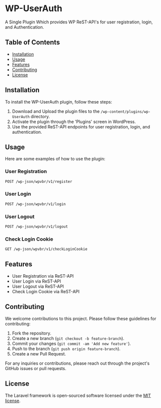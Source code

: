 # WP-UserAuth

A Single Plugin Which provides WP ReST-API's for user registration, login, and Authentication.

## Table of Contents
- [Installation](#installation)
- [Usage](#usage)
- [Features](#features)
- [Contributing](#contributing)
- [License](#license)

## Installation

To install the WP-UserAuth plugin, follow these steps:

1. Download and Upload the plugin files to the `/wp-content/plugins/wp-UserAuth` directory.
2. Activate the plugin through the 'Plugins' screen in WordPress.
3. Use the provided ReST-API endpoints for user registration, login, and authentication.

## Usage

Here are some examples of how to use the plugin:

### User Registration
```bash
POST /wp-json/wpvbr/v1/register
```

### User Login
```bash
POST /wp-json/wpvbr/v1/login
```

### User Logout
```bash
POST /wp-json/wpvbr/v1/logout
```

### Check Login Cookie
```bash
GET /wp-json/wpvbr/v1/checkLoginCookie
```

## Features

- User Registration via ReST-API
- User Login via ReST-API
- User Logout via ReST-API
- Check Login Cookie via ReST-API

## Contributing

We welcome contributions to this project. Please follow these guidelines for contributing:

1. Fork the repository.
2. Create a new branch (`git checkout -b feature-branch`).
3. Commit your changes (`git commit -am 'Add new feature'`).
4. Push to the branch (`git push origin feature-branch`).
5. Create a new Pull Request.

For any inquiries or contributions, please reach out through the project's GitHub issues or pull requests.

## License

The Laravel framework is open-sourced software licensed under the [MIT license](https://opensource.org/licenses/MIT).
